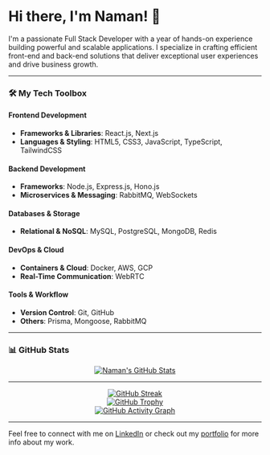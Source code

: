 # Hi there, I'm Naman! 👋

I'm a passionate Full Stack Developer with a year of hands-on experience building powerful and scalable applications. I specialize in crafting efficient front-end and back-end solutions that deliver exceptional user experiences and drive business growth.

---

### 🛠️ My Tech Toolbox

#### Frontend Development
- **Frameworks & Libraries**: React.js, Next.js
- **Languages & Styling**: HTML5, CSS3, JavaScript, TypeScript, TailwindCSS

#### Backend Development
- **Frameworks**: Node.js, Express.js, Hono.js
- **Microservices & Messaging**: RabbitMQ, WebSockets

#### Databases & Storage
- **Relational & NoSQL**: MySQL, PostgreSQL, MongoDB, Redis

#### DevOps & Cloud
- **Containers & Cloud**: Docker, AWS, GCP
- **Real-Time Communication**: WebRTC

#### Tools & Workflow
- **Version Control**: Git, GitHub
- **Others**: Prisma, Mongoose, RabbitMQ

---

### 📊 GitHub Stats

<div align="center">
  <a href="https://github.com/anuraghazra/github-readme-stats">
    <img src="https://github-readme-stats.vercel.app/api?username=naman777&custom_title=Naman's%20GitHub%20Stats&count_private=true&show_icons=true&theme=radical&hide_rank=false" alt="Naman's GitHub Stats"/>
  </a>
</div>

---

<div align="center">
  <a href="https://git.io/streak-stats">
    <img src="https://github-readme-streak-stats.herokuapp.com?user=naman777&theme=radical" alt="GitHub Streak"/>
  </a>
</div>

<div align="center">
  <a href="https://github.com/ryo-ma/github-profile-trophy">
    <img src="https://github-profile-trophy.vercel.app/?username=naman777&theme=onedark&no-frame=true&column=4&margin-w=5&margin-h=10" alt="GitHub Trophy"/>
  </a>
</div>

<div align="center">
  <a href="https://github.com/ashutosh00710/github-readme-activity-graph">
    <img src="https://github-readme-activity-graph.cyclic.app/graph?username=naman777&theme=tokyo-night" alt="GitHub Activity Graph"/>
  </a>
</div>

---

Feel free to connect with me on [LinkedIn](https://www.linkedin.com/in/naman-kundra-850209281/) or check out my [portfolio](https://namankundra.in) for more info about my work.

